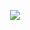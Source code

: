 <p align="center">
  <a href="https://github.com/kittinan/spotify-github-profile">
    <img src="https://spotify-github-profile.kittinanx.com/api/view?uid=yurizxn&cover_image=true&theme=default&show_offline=false&background_color=121212&interchange=false&bar_color_cover=true">
  </a>
</p>
